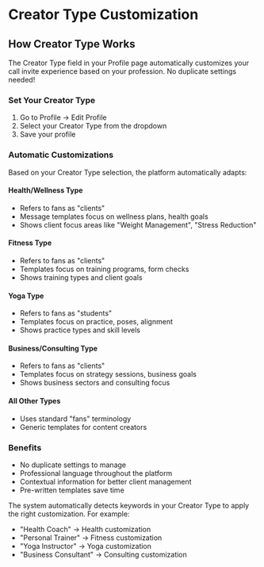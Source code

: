 # Creator Type Customization

## How Creator Type Works

The Creator Type field in your Profile page automatically customizes your call invite experience based on your profession. No duplicate settings needed!

### Set Your Creator Type
1. Go to Profile → Edit Profile
2. Select your Creator Type from the dropdown
3. Save your profile

### Automatic Customizations

Based on your Creator Type selection, the platform automatically adapts:

#### Health/Wellness Type
- Refers to fans as "clients"
- Message templates focus on wellness plans, health goals
- Shows client focus areas like "Weight Management", "Stress Reduction"

#### Fitness Type  
- Refers to fans as "clients"
- Templates focus on training programs, form checks
- Shows training types and client goals

#### Yoga Type
- Refers to fans as "students"  
- Templates focus on practice, poses, alignment
- Shows practice types and skill levels

#### Business/Consulting Type
- Refers to fans as "clients"
- Templates focus on strategy sessions, business goals
- Shows business sectors and consulting focus

#### All Other Types
- Uses standard "fans" terminology
- Generic templates for content creators

### Benefits
- No duplicate settings to manage
- Professional language throughout the platform
- Contextual information for better client management
- Pre-written templates save time

The system automatically detects keywords in your Creator Type to apply the right customization. For example:
- "Health Coach" → Health customization
- "Personal Trainer" → Fitness customization  
- "Yoga Instructor" → Yoga customization
- "Business Consultant" → Consulting customization